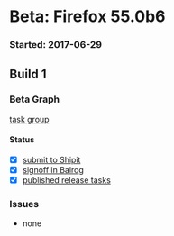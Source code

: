 # Beta: Firefox 55.0b6

### Started: 2017-06-29

## Build 1

### Beta Graph
[task group](https://tools.taskcluster.net/push-inspector/#/52Z3WeyMRnO104IobAspjw)


#### Status
- [x] [submit to Shipit](https://wiki.mozilla.org/Release:Release_Automation_on_Mercurial:Starting_a_Release#Submit_to_Ship_It)
- [x] [signoff in Balrog](../how-tos/relpro.md#3-signoffs)
- [x] [published release tasks](../how-tos/relpro.md#4-publish-release)

### Issues
- none


